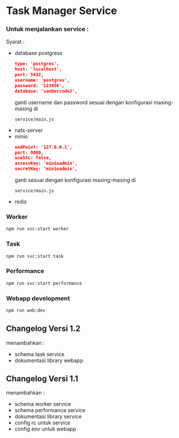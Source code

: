 # Task Manager Service

### Untuk menjalankan service :
Syarat :
- database postgress
  ```json
  type: 'postgres',
  host: 'localhost',
  port: 5432,
  username: 'postgres',
  password: '123456',
  database: 'sanbercode2',
  ```
  ganti username dan password sesuai dengan konfigurasi masing-masing
  di
  ```
  service/main.js
  ```
- nats-server
- minio
  ```json
  endPoint: '127.0.0.1',
  port: 9000,
  useSSL: false,
  accessKey: 'minioadmin',
  secretKey: 'minioadmin',
  ```
  ganti sesuai dengan konfigurasi masing-masing
  di
  ```
  service/main.js
  ```
- redis

### Worker
  ```bash
  npm run svc:start worker
  ``` 
### Task
  ```bash
  npm run svc:start task
  ``` 
### Performance
  ```bash
  npm run svc:start performance
  ``` 
### Webapp development
  ```bash
  npm run web:dev
  ``` 

## Changelog Versi 1.2
menambahkan :
- schema task service
- dokumentasi library webapp

## Changelog Versi 1.1
menambahkan :
- schema worker service
- schema performance service
- dokumentasi library service
- config rc untuk service
- config env untuk webapp